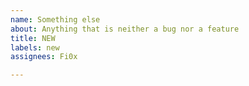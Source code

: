 ```yaml
---
name: Something else
about: Anything that is neither a bug nor a feature
title: NEW
labels: new
assignees: Fi0x

---
```



